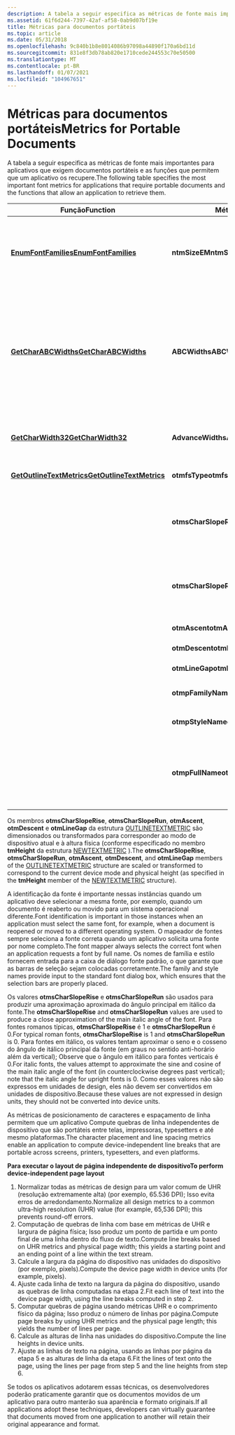 ```yaml
---
description: A tabela a seguir especifica as métricas de fonte mais importantes para aplicativos que exigem documentos portáteis e as funções que permitem que um aplicativo os recupere.
ms.assetid: 61f6d244-7397-42af-af58-0ab9d07bf19e
title: Métricas para documentos portáteis
ms.topic: article
ms.date: 05/31/2018
ms.openlocfilehash: 9c840b1b8e8014086b97098a44890f170a6bd11d
ms.sourcegitcommit: 831e8f3db78ab820e1710cede244553c70e50500
ms.translationtype: MT
ms.contentlocale: pt-BR
ms.lasthandoff: 01/07/2021
ms.locfileid: "104967651"
---
```

# <a name="metrics-for-portable-documents"></a><span data-ttu-id="d7f96-103">Métricas para documentos portáteis</span><span class="sxs-lookup"><span data-stu-id="d7f96-103">Metrics for Portable Documents</span></span>

<span data-ttu-id="d7f96-104">A tabela a seguir especifica as métricas de fonte mais importantes para aplicativos que exigem documentos portáteis e as funções que permitem que um aplicativo os recupere.</span><span class="sxs-lookup"><span data-stu-id="d7f96-104">The following table specifies the most important font metrics for applications that require portable documents and the functions that allow an application to retrieve them.</span></span>



| <span data-ttu-id="d7f96-105">Função</span><span class="sxs-lookup"><span data-stu-id="d7f96-105">Function</span></span>                                               | <span data-ttu-id="d7f96-106">Métrica</span><span class="sxs-lookup"><span data-stu-id="d7f96-106">Metric</span></span>                | <span data-ttu-id="d7f96-107">Uso</span><span class="sxs-lookup"><span data-stu-id="d7f96-107">Use</span></span>                                                                                                          |
|--------------------------------------------------------|-----------------------|--------------------------------------------------------------------------------------------------------------|
| [<span data-ttu-id="d7f96-108">**EnumFontFamilies**</span><span class="sxs-lookup"><span data-stu-id="d7f96-108">**EnumFontFamilies**</span></span>](/windows/desktop/api/Wingdi/nf-wingdi-enumfontfamiliesa)           | <span data-ttu-id="d7f96-109">**ntmSizeEM**</span><span class="sxs-lookup"><span data-stu-id="d7f96-109">**ntmSizeEM**</span></span>         | <span data-ttu-id="d7f96-110">Recuperação de métricas de design; conversão para métricas do dispositivo.</span><span class="sxs-lookup"><span data-stu-id="d7f96-110">Retrieval of design metrics; conversion to device metrics.</span></span>                                                   |
| [<span data-ttu-id="d7f96-111">**GetCharABCWidths**</span><span class="sxs-lookup"><span data-stu-id="d7f96-111">**GetCharABCWidths**</span></span>](/windows/desktop/api/Wingdi/nf-wingdi-getcharabcwidthsa)           | <span data-ttu-id="d7f96-112">**ABCWidths**</span><span class="sxs-lookup"><span data-stu-id="d7f96-112">**ABCWidths**</span></span>         | <span data-ttu-id="d7f96-113">Posicionamento preciso de caracteres no início e no final das margens, limites de imagem e outras quebras de texto.</span><span class="sxs-lookup"><span data-stu-id="d7f96-113">Accurate placement of characters at the start and end of margins, picture boundaries, and other text breaks.</span></span> |
| [<span data-ttu-id="d7f96-114">**GetCharWidth32**</span><span class="sxs-lookup"><span data-stu-id="d7f96-114">**GetCharWidth32**</span></span>](/windows/desktop/api/Wingdi/nf-wingdi-getcharwidth32a)               | <span data-ttu-id="d7f96-115">**AdvanceWidths**</span><span class="sxs-lookup"><span data-stu-id="d7f96-115">**AdvanceWidths**</span></span>     | <span data-ttu-id="d7f96-116">Posicionamento de caracteres em uma linha.</span><span class="sxs-lookup"><span data-stu-id="d7f96-116">Placement of characters on a line.</span></span>                                                                           |
| [<span data-ttu-id="d7f96-117">**GetOutlineTextMetrics**</span><span class="sxs-lookup"><span data-stu-id="d7f96-117">**GetOutlineTextMetrics**</span></span>](/windows/desktop/api/Wingdi/nf-wingdi-getoutlinetextmetricsa) | <span data-ttu-id="d7f96-118">**otmfsType**</span><span class="sxs-lookup"><span data-stu-id="d7f96-118">**otmfsType**</span></span>         | <span data-ttu-id="d7f96-119">Bits de inserção de fonte.</span><span class="sxs-lookup"><span data-stu-id="d7f96-119">Font-embedding bits.</span></span>                                                                                         |
|                                                        | <span data-ttu-id="d7f96-120">**otmsCharSlopeRise**</span><span class="sxs-lookup"><span data-stu-id="d7f96-120">**otmsCharSlopeRise**</span></span> | <span data-ttu-id="d7f96-121">Componente Y para a inclinação do cursor para fontes em itálico.</span><span class="sxs-lookup"><span data-stu-id="d7f96-121">Y-component for slope of cursor for italic fonts.</span></span>                                                            |
|                                                        | <span data-ttu-id="d7f96-122">**otmsCharSlopeRun**</span><span class="sxs-lookup"><span data-stu-id="d7f96-122">**otmsCharSlopeRun**</span></span>  | <span data-ttu-id="d7f96-123">Componente X para a inclinação do cursor para fontes em itálico.</span><span class="sxs-lookup"><span data-stu-id="d7f96-123">X-component for slope of cursor for italic fonts.</span></span>                                                            |
|                                                        | <span data-ttu-id="d7f96-124">**otmAscent**</span><span class="sxs-lookup"><span data-stu-id="d7f96-124">**otmAscent**</span></span>         | <span data-ttu-id="d7f96-125">Espaçamento de linha.</span><span class="sxs-lookup"><span data-stu-id="d7f96-125">Line spacing.</span></span>                                                                                                |
|                                                        | <span data-ttu-id="d7f96-126">**otmDescent**</span><span class="sxs-lookup"><span data-stu-id="d7f96-126">**otmDescent**</span></span>        | <span data-ttu-id="d7f96-127">Espaçamento de linha.</span><span class="sxs-lookup"><span data-stu-id="d7f96-127">Line spacing.</span></span>                                                                                                |
|                                                        | <span data-ttu-id="d7f96-128">**otmLineGap**</span><span class="sxs-lookup"><span data-stu-id="d7f96-128">**otmLineGap**</span></span>        | <span data-ttu-id="d7f96-129">Espaçamento de linha.</span><span class="sxs-lookup"><span data-stu-id="d7f96-129">Line spacing.</span></span>                                                                                                |
|                                                        | <span data-ttu-id="d7f96-130">**otmpFamilyName**</span><span class="sxs-lookup"><span data-stu-id="d7f96-130">**otmpFamilyName**</span></span>    | <span data-ttu-id="d7f96-131">Identificação da fonte.</span><span class="sxs-lookup"><span data-stu-id="d7f96-131">Font identification.</span></span>                                                                                         |
|                                                        | <span data-ttu-id="d7f96-132">**otmpStyleName**</span><span class="sxs-lookup"><span data-stu-id="d7f96-132">**otmpStyleName**</span></span>     | <span data-ttu-id="d7f96-133">Identificação da fonte.</span><span class="sxs-lookup"><span data-stu-id="d7f96-133">Font identification.</span></span>                                                                                         |
|                                                        | <span data-ttu-id="d7f96-134">**otmpFullName**</span><span class="sxs-lookup"><span data-stu-id="d7f96-134">**otmpFullName**</span></span>      | <span data-ttu-id="d7f96-135">Identificação de fonte (normalmente, nome de família e estilo).</span><span class="sxs-lookup"><span data-stu-id="d7f96-135">Font identification (typically, family and style name).</span></span>                                                      |



 

<span data-ttu-id="d7f96-136">Os membros **otmsCharSlopeRise**, **otmsCharSlopeRun**, **otmAscent**, **otmDescent** e **otmLineGap** da estrutura [OUTLINETEXTMETRIC](/windows/desktop/api/Wingdi/ns-wingdi-outlinetextmetrica) são dimensionados ou transformados para corresponder ao modo de dispositivo atual e à altura física (conforme especificado no membro **tmHeight** da estrutura [NEWTEXTMETRIC](/windows/win32/api/wingdi/ns-wingdi-newtextmetrica) ).</span><span class="sxs-lookup"><span data-stu-id="d7f96-136">The **otmsCharSlopeRise**, **otmsCharSlopeRun**, **otmAscent**, **otmDescent**, and **otmLineGap** members of the [OUTLINETEXTMETRIC](/windows/desktop/api/Wingdi/ns-wingdi-outlinetextmetrica) structure are scaled or transformed to correspond to the current device mode and physical height (as specified in the **tmHeight** member of the [NEWTEXTMETRIC](/windows/win32/api/wingdi/ns-wingdi-newtextmetrica) structure).</span></span>

<span data-ttu-id="d7f96-137">A identificação da fonte é importante nessas instâncias quando um aplicativo deve selecionar a mesma fonte, por exemplo, quando um documento é reaberto ou movido para um sistema operacional diferente.</span><span class="sxs-lookup"><span data-stu-id="d7f96-137">Font identification is important in those instances when an application must select the same font, for example, when a document is reopened or moved to a different operating system.</span></span> <span data-ttu-id="d7f96-138">O mapeador de fontes sempre seleciona a fonte correta quando um aplicativo solicita uma fonte por nome completo.</span><span class="sxs-lookup"><span data-stu-id="d7f96-138">The font mapper always selects the correct font when an application requests a font by full name.</span></span> <span data-ttu-id="d7f96-139">Os nomes de família e estilo fornecem entrada para a caixa de diálogo fonte padrão, o que garante que as barras de seleção sejam colocadas corretamente.</span><span class="sxs-lookup"><span data-stu-id="d7f96-139">The family and style names provide input to the standard font dialog box, which ensures that the selection bars are properly placed.</span></span>

<span data-ttu-id="d7f96-140">Os valores **otmsCharSlopeRise** e **otmsCharSlopeRun** são usados para produzir uma aproximação aproximada do ângulo principal em itálico da fonte.</span><span class="sxs-lookup"><span data-stu-id="d7f96-140">The **otmsCharSlopeRise** and **otmsCharSlopeRun** values are used to produce a close approximation of the main italic angle of the font.</span></span> <span data-ttu-id="d7f96-141">Para fontes romanos típicas, **otmsCharSlopeRise** é 1 e **otmsCharSlopeRun** é 0.</span><span class="sxs-lookup"><span data-stu-id="d7f96-141">For typical roman fonts, **otmsCharSlopeRise** is 1 and **otmsCharSlopeRun** is 0.</span></span> <span data-ttu-id="d7f96-142">Para fontes em itálico, os valores tentam aproximar o seno e o cosseno do ângulo de itálico principal da fonte (em graus no sentido anti-horário além da vertical); Observe que o ângulo em itálico para fontes verticais é 0.</span><span class="sxs-lookup"><span data-stu-id="d7f96-142">For italic fonts, the values attempt to approximate the sine and cosine of the main italic angle of the font (in counterclockwise degrees past vertical); note that the italic angle for upright fonts is 0.</span></span> <span data-ttu-id="d7f96-143">Como esses valores não são expressos em unidades de design, eles não devem ser convertidos em unidades de dispositivo.</span><span class="sxs-lookup"><span data-stu-id="d7f96-143">Because these values are not expressed in design units, they should not be converted into device units.</span></span>

<span data-ttu-id="d7f96-144">As métricas de posicionamento de caracteres e espaçamento de linha permitem que um aplicativo Compute quebras de linha independentes de dispositivo que são portáteis entre telas, impressoras, typesetters e até mesmo plataformas.</span><span class="sxs-lookup"><span data-stu-id="d7f96-144">The character placement and line spacing metrics enable an application to compute device-independent line breaks that are portable across screens, printers, typesetters, and even platforms.</span></span>

<span data-ttu-id="d7f96-145">**Para executar o layout de página independente de dispositivo**</span><span class="sxs-lookup"><span data-stu-id="d7f96-145">**To perform device-independent page layout**</span></span>

1.  <span data-ttu-id="d7f96-146">Normalizar todas as métricas de design para um valor comum de UHR (resolução extremamente alta) (por exemplo, 65.536 DPI); Isso evita erros de arredondamento.</span><span class="sxs-lookup"><span data-stu-id="d7f96-146">Normalize all design metrics to a common ultra-high resolution (UHR) value (for example, 65,536 DPI); this prevents round-off errors.</span></span>
2.  <span data-ttu-id="d7f96-147">Computação de quebras de linha com base em métricas de UHR e largura de página física; Isso produz um ponto de partida e um ponto final de uma linha dentro do fluxo de texto.</span><span class="sxs-lookup"><span data-stu-id="d7f96-147">Compute line breaks based on UHR metrics and physical page width; this yields a starting point and an ending point of a line within the text stream.</span></span>
3.  <span data-ttu-id="d7f96-148">Calcule a largura da página do dispositivo nas unidades do dispositivo (por exemplo, pixels).</span><span class="sxs-lookup"><span data-stu-id="d7f96-148">Compute the device page width in device units (for example, pixels).</span></span>
4.  <span data-ttu-id="d7f96-149">Ajuste cada linha de texto na largura da página do dispositivo, usando as quebras de linha computadas na etapa 2.</span><span class="sxs-lookup"><span data-stu-id="d7f96-149">Fit each line of text into the device page width, using the line breaks computed in step 2.</span></span>
5.  <span data-ttu-id="d7f96-150">Computar quebras de página usando métricas UHR e o comprimento físico da página; Isso produz o número de linhas por página.</span><span class="sxs-lookup"><span data-stu-id="d7f96-150">Compute page breaks by using UHR metrics and the physical page length; this yields the number of lines per page.</span></span>
6.  <span data-ttu-id="d7f96-151">Calcule as alturas de linha nas unidades do dispositivo.</span><span class="sxs-lookup"><span data-stu-id="d7f96-151">Compute the line heights in device units.</span></span>
7.  <span data-ttu-id="d7f96-152">Ajuste as linhas de texto na página, usando as linhas por página da etapa 5 e as alturas de linha da etapa 6.</span><span class="sxs-lookup"><span data-stu-id="d7f96-152">Fit the lines of text onto the page, using the lines per page from step 5 and the line heights from step 6.</span></span>

<span data-ttu-id="d7f96-153">Se todos os aplicativos adotarem essas técnicas, os desenvolvedores poderão praticamente garantir que os documentos movidos de um aplicativo para outro manterão sua aparência e formato originais.</span><span class="sxs-lookup"><span data-stu-id="d7f96-153">If all applications adopt these techniques, developers can virtually guarantee that documents moved from one application to another will retain their original appearance and format.</span></span>

 

 



